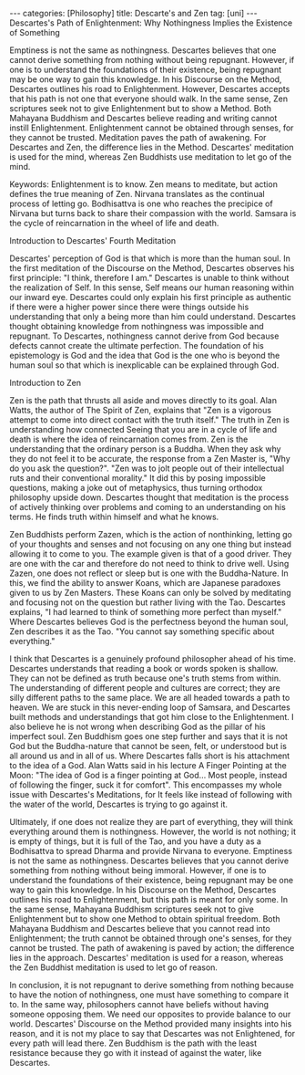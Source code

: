 --- categories: [Philosophy] title: Descarte's and Zen tag: [uni] ---
Descartes's Path of Enlightenment: Why Nothingness Implies the Existence of
Something

Emptiness is not the same as nothingness. Descartes believes that one cannot
derive something from nothing without being repugnant. However, if one is to
understand the foundations of their existence, being repugnant may be one way
to gain this knowledge. In his Discourse on the Method, Descartes outlines his
road to Enlightenment. However, Descartes accepts that his path is not one that
everyone should walk. In the same sense, Zen scriptures seek not to give
Enlightenment but to show a Method. Both Mahayana Buddhism and Descartes
believe reading and writing cannot instill Enlightenment. Enlightenment cannot
be obtained through senses, for they cannot be trusted. Meditation paves the
path of awakening. For Descartes and Zen, the difference lies in the Method.
Descartes' meditation is used for the mind, whereas Zen Buddhists use
meditation to let go of the mind.

Keywords:  Enlightenment is to know. Zen means to meditate, but action defines
the true meaning of Zen. Nirvana translates as the continual process of letting
go. Bodhisattva is one who reaches the precipice of Nirvana but turns back to
share their compassion with the world. Samsara is the cycle of reincarnation in
the wheel of life and death.

Introduction to Descartes' Fourth Meditation

Descartes' perception of God is that which is more than the human soul. In the
first meditation of the Discourse on the Method, Descartes observes his first
principle: "I think, therefore I am." Descartes is unable to think without the
realization of Self. In this sense, Self means our human reasoning within our
inward eye. Descartes could only explain his first principle as authentic if
there were a higher power since there were things outside his understanding
that only a being more than him could understand. Descartes thought obtaining
knowledge from nothingness was impossible and repugnant. To Descartes,
nothingness cannot derive from God because defects cannot create the ultimate
perfection. The foundation of his epistemology is God and the idea that God is
the one who is beyond the human soul so that which is inexplicable can be
explained through God.


Introduction to Zen

Zen is the path that thrusts all aside and moves directly to its goal. Alan
Watts, the author of The Spirit of Zen, explains that "Zen is a vigorous
attempt to come into direct contact with the truth itself." The truth in Zen is
understanding how connected Seeing that you are in a cycle of life and death is
where the idea of reincarnation comes from. Zen is the understanding that the
ordinary person is a Buddha. When they ask why they do not feel it to be
accurate, the response from a Zen Master is, "Why do you ask the question?".
"Zen was to jolt people out of their intellectual ruts and their conventional
morality."  It did this by posing impossible questions, making a joke out of
metaphysics, thus turning orthodox philosophy upside down. Descartes thought
that meditation is the process of actively thinking over problems and coming to
an understanding on his terms. He finds truth within himself and what he knows.

Zen Buddhists perform Zazen, which is the action of nonthinking, letting go of
your thoughts and senses and not focusing on any one thing but instead allowing
it to come to you. The example given is that of a good driver. They are one
with the car and therefore do not need to think to drive well. Using Zazen, one
does not reflect or sleep but is one with the Buddha-Nature. In this, we find
the ability to answer Koans, which are Japanese paradoxes given to us by Zen
Masters. These Koans can only be solved by meditating and focusing not on the
question but rather living with the Tao. Descartes explains, "I had learned to
think of something more perfect than myself." Where Descartes believes God is
the perfectness beyond the human soul, Zen describes it as the Tao. "You cannot
say something specific about everything."

I think that Descartes is a genuinely profound philosopher ahead of his time.
Descartes understands that reading a book or words spoken is shallow. They can
not be defined as truth because one's truth stems from within. The
understanding of different people and cultures are correct; they are silly
different paths to the same place. We are all headed towards a path to heaven.
We are stuck in this never-ending loop of Samsara, and Descartes built methods
and understandings that got him close to the Enlightenment. I also believe he
is not wrong when describing God as the pillar of his imperfect soul. Zen
Buddhism goes one step further and says that it is not God but the
Buddha-nature that cannot be seen, felt, or understood but is all around us and
in all of us. Where Descartes falls short is his attachment to the idea of a
God. Alan Watts said in his lecture A Finger Pointing at the Moon: "The idea of
God is a finger pointing at God… Most people, instead of following the finger,
suck it for comfort". This encompasses my whole issue with Descartes's
Meditations, for It feels like instead of following with the water of the
world, Descartes is trying to go against it.

Ultimately, if one does not realize they are part of everything, they will
think everything around them is nothingness. However, the world is not nothing;
it is empty of things, but it is full of the Tao, and you have a duty as a
Bodhisattva to spread Dharma and provide Nirvana to everyone. Emptiness is not
the same as nothingness. Descartes believes that you cannot derive something
from nothing without being immoral. However, if one is to understand the
foundations of their existence, being repugnant may be one way to gain this
knowledge. In his Discourse on the Method, Descartes outlines his road to
Enlightenment, but this path is meant for only some. In the same sense,
Mahayana Buddhism scriptures seek not to give Enlightenment but to show one
Method to obtain spiritual freedom. Both Mahayana Buddhism and Descartes
believe that you cannot read into Enlightenment; the truth cannot be obtained
through one's senses, for they cannot be trusted. The path of awakening is
paved by action; the difference lies in the approach. Descartes' meditation is
used for a reason, whereas the Zen Buddhist meditation is used to let go of
reason.

In conclusion, it is not repugnant to derive something from nothing because to
have the notion of nothingness, one must have something to compare it to. In
the same way, philosophers cannot have beliefs without having someone opposing
them. We need our opposites to provide balance to our world. Descartes'
Discourse on the Method provided many insights into his reason, and it is not
my place to say that Descartes was not Enlightened, for every path will lead
there. Zen Buddhism is the path with the least resistance because they go with
it instead of against the water, like Descartes.
